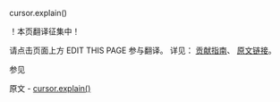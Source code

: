  cursor.explain()

 ！本页翻译征集中！

请点击页面上方 EDIT THIS PAGE 参与翻译。
详见：
[贡献指南]( https://github.com/whaleal/MongoDB-Manual-zh/blob/master/CONTRIBUTING.md )、
[原文链接](  https://docs.mongodb.com/manual/reference/method/cursor.explain/  )。

 参见

原文 - [cursor.explain()]( https://docs.mongodb.com/manual/reference/method/cursor.explain/ )

